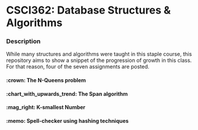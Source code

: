 # CSCI362: Database Structures & Algorithms

### Description 
While many structures and algorithms were taught in this staple course, this repository aims to show a snippet of the progression of growth in this class. For that reason, four of the seven assignments are posted. 

<h4>:crown: The N-Queens problem
<h4>:chart_with_upwards_trend: The Span algorithm
<h4>:mag_right: K-smallest Number
<h4>:memo: Spell-checker using hashing techniques
